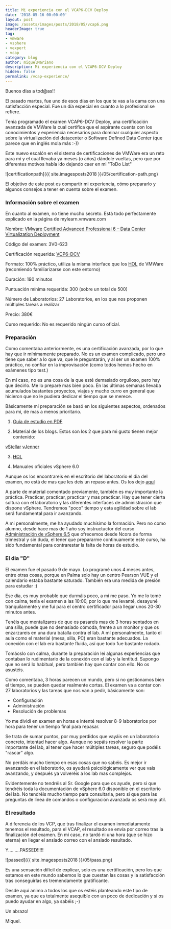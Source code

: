 ```yaml
---
title: Mi experiencia con el VCAP6-DCV Deploy
date: '2018-05-16 00:00:00'
layout: post
image: /assets/images/posts/2018/05/vcap6.png
headerImage: true
tag:
- vmware
- vsphere
- vexpert
- vcap
category: blog
author: miquelMariano
description: Mi experiencia con el VCAP6-DCV Deploy
hidden: false
permalink: /vcap-experience/
---
```


Buenos días a tod@as!!

El pasado martes, fue uno de esos días en los que te vas a la cama con una satisfacción especial. Fue un día especial en cuanto a lo profesional se refiere.

Tenia programado el examen VCAP6-DCV Deploy, una certificación avanzada de VMWare la cual certifica que el aspirante cuenta con los conocimientos y experiencia necesarios para dominar cualquier aspecto sobre la virtualización del datacenter o Software Defined Data Center (que parece que en inglés mola más :-))

Este nuevo escalón en el sistema de certificaciones de VMWare era un reto para mí y el cual llevaba ya meses (o años) dándole vueltas, pero que por diferentes motivos había ido dejando caer en mi "ToDo List"

![certificationpath]({{ site.imagesposts2018 }}/05/certification-path.png)

El objetivo de este post es compartir mi experiencia, cómo prepararlo y algunos consejos a tener en cuenta sobre el examen.

### Información sobre el examen

En cuanto al examen, no tiene mucho secreto. Está todo perfectamente explicado en la página de mylearn.vmware.com 

Nombre: [VMware Certified Advanced Professional 6 – Data Center Virtualization Deployment](https://www.vmware.com/education-services/certification/vcap6-dcv-deploy-exam.html)

Código del examen: 3V0-623

Certificación requerida: [VCP6-DCV](https://www.vmware.com/education-services/certification/vcp6-dcv-exam.html)

Formato: 100% práctico, utiliza la misma interface que los [HOL](http://labs.hol.vmware.com/HOL/catalogs/catalog/681) de VMWare (recomiendo familiarizarse con este entorno)

Duración: 190 minutos

Puntuación mínima requerida: 300 (sobre un total de 500)

Número de Laboratorios: 27 Laboratorios, en los que nos proponen múltiples tareas a realizar

Precio: 380€

Curso requerido: No es requerido ningún curso oficial.

### Preparación

Como comentaba anteriormente, es una certificación avanzada, por lo que hay que ir mínimamente preparado. No es un examen complicado, pero uno tiene que saber a lo que va, que le preguntarán, y al ser un examen 100% práctico, no confiar en la improvisación (como todos hemos hecho en exámenes tipo test.)

En mi caso, no es una cosa de la que esté demasiado orgulloso, pero hay que decirlo. Me lo preparé mas bien poco. En las últimas semanas llevaba acumulados bastantes proyectos, viajes y mucho curro en general que hicieron que no le pudiera dedicar el tiempo que se merece.

Básicamente mi preparación se basó en los siguientes aspectos, ordenados para mi, de mas a menos prioritario.

1. [Guía de estudio en PDF](https://miquelmariano.github.io/assets/VCAP6-DCV-Deployment-Study-Guide.pdf)

2. Material de los blogs. Estos son los 2 que para mi gusto tienen mejor contenido:

[vStellar](http://www.vstellar.com/2017/12/29/vcap6-dcv-deploy-study-guide/)
[vJenner](http://www.vjenner.com/vcap6-dcv-deployment-study-guide/)

3. [HOL](http://labs.hol.vmware.com/HOL/catalogs/catalog/681)

4. Manuales oficiales vSphere 6.0

Aunque os los encontrareis en el escritorio del laboratorio el dia del examen, no está de mas que les deis un repaso antes. Os los dejo [aquí](https://miquelmariano.github.io/assets/vsphere-documentation-60.zip)

A parte de material comentado previamente, también es muy importante la práctica. Practicar, practicar, practicar y mas practicar. Hay que tener cierta soltura con el laboratorio y las diferentes interfaces de administración que dispone vSphere. Tendremos "poco" tiempo y esta agilidad sobre el lab será fundamental para ir avanzando.

A mi personalmente, me ha ayudado muchísimo la formación. Pero no como alumno, desde hace mas de 1 año soy instructuctor del curso [Administración de vSphere 6.5](https://www.ncora.com/formacion/administracion-de-vsphere/administracion-vsphere-65-training-pack/) que ofrecemos desde Ncora de forma trimestral y sin duda, el tener que prepararme continuamente este curso, ha sido fundamental para contrarestar la falta de horas de estudio.

### El dia "D"

El examen fue el pasado 9 de mayo. Lo programé unos 4 meses antes, entre otras cosas, porque en Palma solo hay un centro Pearson VUE y el calendario estaba bastante saturado. También era una medida de presión para estudiar :)

Ese día, es muy probable que durmáis poco, a mi me paso. Yo me lo tomé con calma, tenia el examen a las 10:00, por lo que me levanté, desayuné tranquilamente y me fuí para el centro certificador para llegar unos 20-30 minutos antes.

Tenéis que mentalizaros de que os pasareis mas de 3 horas sentados en una silla, puede que no demasiado cómoda, frente a un monitor y que os enzarzareis en una dura batalla contra el lab. A mí personalmente, tanto el aula como el material (mesa, silla, PC) eran bastante adecuados. La conexión con el lab era bastante fluida, así que todo fue bastante rodado.

Tomáoslo con calma, durante la preparación leí algunas experiencias que contaban lo rudimentario de la conexión con el lab y la lentitud. Supongo que no será lo habitual, pero también hay que contar con ello. No os asustéis.

Como comentaba, 3 horas parecen un mundo, pero si no gestionamos bien el tiempo, se pueden quedar realmente cortas. El examen va a contar con 27 laboratorios y las tareas que nos van a pedir, básicamente son:

* Configuración
* Administración
* Resolución de problemas

Yo me dividí en examen en horas e intenté resolver 8-9 laboratorios por hora para tener un tiempo final para repasar.

Se trata de sumar puntos, por muy perdidos que vayáis en un laboratorio concreto, intentad hacer algo. Aunque no sepáis resolver la parte importante del lab, al tener que hacer múltiples tareas, seguro que podéis "rascar" algo.

No perdáis mucho tiempo en esas cosas que no sabéis. Es mejor ir avanzando en el laboratorio, os ayudará psicológicamente ver que vais avanzando, y después ya volveréis a los lab mas complejos.

Evidentemente no tendréis al Sr. Google para que os ayude, pero si que tendréis toda la documentación de vSphere 6.0 disponible en el escritorio del lab. No tendréis mucho tiempo para consultarla, pero si que para las preguntas de línea de comandos o configuración avanzada os será muy útil.

### El resultado

A diferencia de los VCP, que tras finalizar el examen inmediatamente tenemos el resultado, para el VCAP, el resultado se envía por correo tras la finalización del examen.
En mi caso, no tardó ni una hora (que se hizo eterna) en llegar el ansiado correo con el ansiado resultado.

Y.... ....PASSED!!!!!

![passed]({{ site.imagesposts2018 }}/05/pass.png)

Es una sensación difícil de explicar, solo es una certificación, pero los que estamos en este mundo sabemos lo que cuestan las cosas y la satisfacción tras conseguirlas es tremendamente gratificante.

Desde aquí animo a todos los que os estéis planteando este tipo de examen, ya que es totalmente asequible con un poco de dedicación y si os puedo ayudar en algo, ya sabéis ;-)


Un abrazo!

Miquel.



